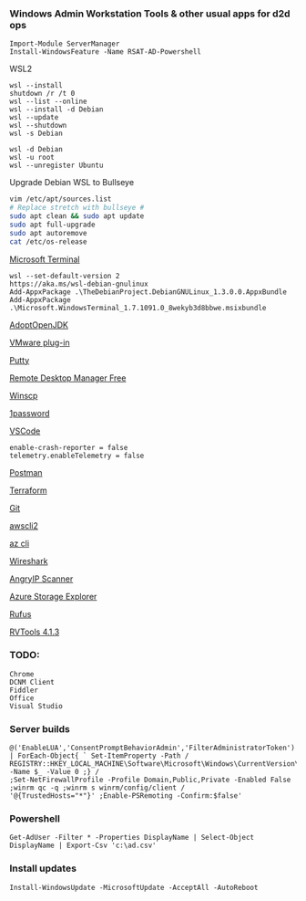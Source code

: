 ### Windows Admin Workstation Tools & other usual apps for d2d ops
```
Import-Module ServerManager
Install-WindowsFeature -Name RSAT-AD-Powershell
```

WSL2
```
wsl --install
shutdown /r /t 0
wsl --list --online
wsl --install -d Debian
wsl --update
wsl --shutdown
wsl -s Debian

wsl -d Debian
wsl -u root
wsl --unregister Ubuntu
```

Upgrade Debian WSL to Bullseye
```bash
vim /etc/apt/sources.list
# Replace stretch with bullseye #
sudo apt clean && sudo apt update
sudo apt full-upgrade
sudo apt autoremove
cat /etc/os-release
```

[Microsoft Terminal](https://github.com/microsoft/terminal)

```
wsl --set-default-version 2
https://aka.ms/wsl-debian-gnulinux
Add-AppxPackage .\TheDebianProject.DebianGNULinux_1.3.0.0.AppxBundle
Add-AppxPackage .\Microsoft.WindowsTerminal_1.7.1091.0_8wekyb3d8bbwe.msixbundle
```

[AdoptOpenJDK](https://adoptopenjdk.net/?variant=openjdk15&jvmVariant=hotspot)

[VMware plug-in](http://vsphereclient.vmware.com/vsphereclient/VMware-EnhancedAuthenticationPlugin-6.7.0.exe)

[Putty](https://the.earth.li/~sgtatham/putty/latest/w64/putty-64bit-0.74-installer.msi)

[Remote Desktop Manager Free](https://cdn.devolutions.net/download/Setup.RemoteDesktopManagerFree.2020.3.23.0.msi)

[Winscp](https://winscp.net/download/WinSCP-5.17.9-Setup.exe)

[1password](https://app-updates.agilebits.com/download/OPW7)

[VSCode](https://code.visualstudio.com/docs/?dv=win64)
```
enable-crash-reporter = false
telemetry.enableTelemetry = false
```
[Postman](https://dl.pstmn.io/download/latest/win64)

[Terraform](https://releases.hashicorp.com/terraform/0.15.0/terraform_0.15.0_windows_amd64.zip)

[Git](https://github.com/git-for-windows/git/releases/download/v2.29.2.windows.3/Git-2.29.2.3-64-bit.exe)

[awscli2](https://awscli.amazonaws.com/AWSCLIV2.msi)

[az cli](https://aka.ms/installazurecliwindows)

[Wireshark](https://1.na.dl.wireshark.org/win64/Wireshark-win64-3.4.2.exe)

[AngryIP Scanner](https://github.com/angryip/ipscan/releases/download/3.7.3/ipscan-3.7.3-setup.exe)

[Azure Storage Explorer](https://go.microsoft.com/fwlink/?LinkId=708343&clcid=0x409)

[Rufus](https://github.com/pbatard/rufus/releases/download/v3.13/rufus-3.13.exe)

[RVTools 4.1.3](https://www.robware.net/rvtools/download)

### TODO:
```
Chrome
DCNM Client
Fiddler
Office
Visual Studio
```
### Server builds
```
@('EnableLUA','ConsentPromptBehaviorAdmin','FilterAdministratorToken') | ForEach-Object{ ` Set-ItemProperty -Path /
REGISTRY::HKEY_LOCAL_MACHINE\Software\Microsoft\Windows\CurrentVersion\Policies\System -Name $_ -Value 0 ;} /
;Set-NetFirewallProfile -Profile Domain,Public,Private -Enabled False ;winrm qc -q ;winrm s winrm/config/client /
'@{TrustedHosts="*"}' ;Enable-PSRemoting -Confirm:$false'
```
### Powershell
`Get-AdUser -Filter * -Properties DisplayName | Select-Object DisplayName | Export-Csv 'c:\ad.csv'`

### Install updates
`Install-WindowsUpdate -MicrosoftUpdate -AcceptAll -AutoReboot`
